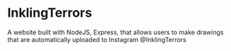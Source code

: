 # InklingTerrors
A website built with NodeJS, Express, that allows users to make drawings that are automatically uploaded to Instagram @InklingTerrors
